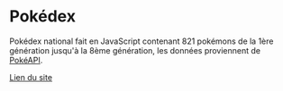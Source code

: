 # Pokédex

Pokédex national fait en JavaScript contenant 821 pokémons de la 1ère génération jusqu'à la 8ème génération, les données proviennent de [PokéAPI](https://pokeapi.co).

[Lien du site](https://djalexkidd.github.io/pokedex)